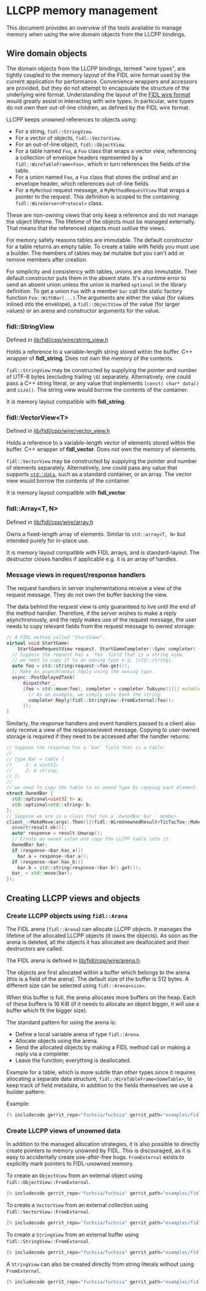 # LLCPP memory management

This document provides an overview of the tools available to manage memory when
using the wire domain objects from the LLCPP bindings.

## Wire domain objects

The domain objects from the LLCPP bindings, termed "wire types", are tightly
coupled to the memory layout of the FIDL wire format used by the current
application for performance. Convenience wrappers and accessors are provided,
but they do not attempt to encapsulate the structure of the underlying wire
format. Understanding the layout of the [FIDL wire format][fidl-wire-format]
would greatly assist in interacting with wire types. In particular, wire types
do not own their out-of-line children, as defined by the FIDL wire format.

LLCPP keeps unowned references to objects using:

* For a string, `fidl::StringView`.
* For a vector of objects, `fidl::VectorView`.
* For an out-of-line object, `fidl::ObjectView`.
* For a table named `Foo`, a `Foo` class that wraps a vector view, referencing
  a collection of envelope headers represented by a `fidl::WireTableFrame<Foo>`,
  which in turn references the fields of the table.
* For a union named `Foo`, a `Foo` class that stores the ordinal and an envelope
  header, which references out-of-line fields.
* For a `MyMethod` request message, a `MyMethodRequestView` that wraps a pointer
  to the request. This definition is scoped to the containing
  `fidl::WireServer<Protocol>` class.

These are non-owning views that only keep a reference and do not manage the
object lifetime. The lifetime of the objects must be managed externally. That
means that the referenced objects must outlive the views.

For memory safety reasons tables are immutable. The default constructor for a
table returns an empty table. To create a table with fields you must use a
builder. The members of tables may be mutable but you can't add or remove
members after creation.

For simplicity and consistency with tables, unions are also immutable. Their
default constructor puts them in the absent state. It's a runtime error to send
an absent union unless the union is marked `optional` in the library definition.
To get a union `Foo` with a member `bar` call the static factory function
`Foo::WithBar(...)`.The arguments are either the value (for values inlined into
the envelope), a `fidl::ObjectView` of the value (for larger values) or an
arena and constructor arguments for the value.

### fidl::StringView

Defined in [lib/fidl/cpp/wire/string_view.h](/sdk/lib/fidl/cpp/wire/include/lib/fidl/cpp/wire/string_view.h)

Holds a reference to a variable-length string stored within the buffer. C++
wrapper of **fidl_string**. Does not own the memory of the contents.

`fidl::StringView` may be constructed by supplying the pointer and number of
UTF-8 bytes (excluding trailing `\0`) separately. Alternatively, one could pass
a C++ string literal, or any value that implements `[const] char* data()`
and `size()`. The string view would borrow the contents of the container.

It is memory layout compatible with **fidl_string**.

### fidl::VectorView\<T\>

Defined in [lib/fidl/cpp/wire/vector_view.h](/sdk/lib/fidl/cpp/wire/include/lib/fidl/cpp/wire/vector_view.h)

Holds a reference to a variable-length vector of elements stored within the
buffer. C++ wrapper of **fidl_vector**. Does not own the memory of elements.

`fidl::VectorView` may be constructed by supplying the pointer and number of
elements separately. Alternatively, one could pass any value that supports
[`std::data`](https://en.cppreference.com/w/cpp/iterator/data), such as a
standard container, or an array. The vector view would borrow the contents of
the container.

It is memory layout compatible with **fidl_vector**.

### fidl::Array\<T, N\>

Defined in [lib/fidl/cpp/wire/array.h](/sdk/lib/fidl/cpp/wire/include/lib/fidl/cpp/wire/array.h)

Owns a fixed-length array of elements.
Similar to `std::array<T, N>` but intended purely for in-place use.

It is memory layout compatible with FIDL arrays, and is standard-layout.
The destructor closes handles if applicable e.g. it is an array of handles.

### Message views in request/response handlers

The request handlers in server implementations receive a view of the request
message. They do not own the buffer backing the view.

The data behind the request view is only guaranteed to live until the end of the
method handler. Therefore, if the server wishes to make a reply asynchronously,
and the reply makes use of the request message, the user needs to copy relevant
fields from the request message to owned storage:

```c++
// A FIDL method called "StartGame".
virtual void StartGame(
    StartGameRequestView request, StartGameCompleter::Sync completer) {
  // Suppose the request has a `foo` field that is a string view,
  // we need to copy it to an owning type e.g. |std::string|.
  auto foo = std::string(request->foo.get());
  // Make an asynchronous reply using the owning type.
  async::PostDelayedTask(
      dispatcher_,
      [foo = std::move(foo), completer = completer.ToAsync()]() mutable {
        // As an example, we simply echo back the string.
        completer.Reply(fidl::StringView::FromExternal(foo));
      });
}
```

Similarly, the response handlers and event handlers passed to a client also only
receive a view of the response/event message. Copying to user-owned storage is
required if they need to be accessed after the handler returns:

```c++
// Suppose the response has a `bar` field that is a table:
//
// type Bar = table {
//     1: a uint32;
//     2: b string;
// };
//
// we need to copy the table to an owned type by copying each element.
struct OwnedBar {
  std::optional<uint32_t> a;
  std::optional<std::string> b;
};
// Suppose we are in a class that has a `OwnedBar bar_` member.
client_->MakeMove(args).Then([](fidl::WireUnownedResult<TicTacToe::MakeMove>& result) {
  assert(result.ok());
  auto* response = result.Unwrap();
  // Create an owned value and copy the LLCPP table into it.
  OwnedBar bar;
  if (response->bar.has_a())
    bar.a = response->bar.a();
  if (response->bar.has_b())
    bar.b = std::string(response->bar.b().get());
  bar_ = std::move(bar);
});
```

## Creating LLCPP views and objects

### Create LLCPP objects using `fidl::Arena`

The FIDL arena (`fidl::Arena`) can allocate LLCPP objects. It
manages the lifetime of the allocated LLCPP objects (it owns the objects). As
soon as the arena is deleted, all the objects it has allocated are
deallocated and their destructors are called.

The FIDL arena is defined in
[lib/fidl/cpp/wire/arena.h](/sdk/lib/fidl/cpp/wire/include/lib/fidl/cpp/wire/arena.h).

The objects are first allocated within a buffer which belongs to the arena
(this is a field of the arena). The default size of the buffer is 512 bytes.
A different size can be selected using `fidl::Arena<size>`.

When this buffer is full, the arena allocates more buffers on the heap. Each
of these buffers is 16 KiB (if it needs to allocate an object bigger, it will
use a buffer which fit the bigger size).

The standard pattern for using the arena is:

*   Define a local variable arena of type `fidl::Arena`.
*   Allocate objects using the arena.
*   Send the allocated objects by making a FIDL method call or making a reply
    via a completer.
*   Leave the function; everything is deallocated.

Example for a table, which is more subtle than other types since it requires
allocating a separate data structure, `fidl::WireTableFrame<SomeTable>`, to keep
track of field metadata, in addition to the fields themselves we use a builder pattern:

Example:

```c++
{% includecode gerrit_repo="fuchsia/fuchsia" gerrit_path="examples/fidl/llcpp/unittests/main.cc" region_tag="tables" adjust_indentation="auto" exclude_regexp="^TEST|^}" %}
```

### Create LLCPP views of unowned data

In addition to the managed allocation strategies, it is also possible to
directly create pointers to memory unowned by FIDL. This is discouraged, as it
is easy to accidentally create use-after-free bugs. `FromExternal` exists to
explicitly mark pointers to FIDL-unowned memory.

To create an `ObjectView` from an external object using
`fidl::ObjectView::FromExternal`.

```c++
{% includecode gerrit_repo="fuchsia/fuchsia" gerrit_path="examples/fidl/llcpp/unittests/main.cc" region_tag="external-object" adjust_indentation="auto" exclude_regexp="^TEST|^}" %}
```

To create a `VectorView` from an external collection using
`fidl::VectorView::FromExternal`.

```c++
{% includecode gerrit_repo="fuchsia/fuchsia" gerrit_path="examples/fidl/llcpp/unittests/main.cc" region_tag="external-vector" adjust_indentation="auto" exclude_regexp="^TEST|^}" %}
```

To create a `StringView` from an external buffer using
`fidl::StringView::FromExternal`.

```c++
{% includecode gerrit_repo="fuchsia/fuchsia" gerrit_path="examples/fidl/llcpp/unittests/main.cc" region_tag="external-string" adjust_indentation="auto" exclude_regexp="^TEST|^}" %}
```

A `StringView` can also be created directly from string literals without using
`FromExternal`.

```c++
{% includecode gerrit_repo="fuchsia/fuchsia" gerrit_path="examples/fidl/llcpp/unittests/main.cc" region_tag="stringview-assign" adjust_indentation="auto" exclude_regexp="^TEST|^}" %}
```

<!-- xrefs -->
[fidl-wire-format]: /reference/fidl/language/wire-format/README.md
